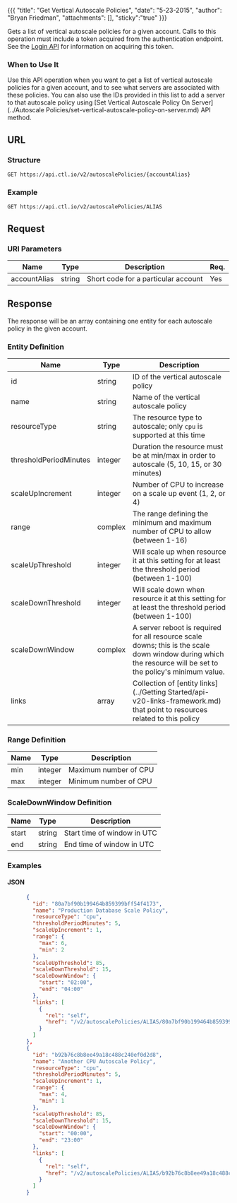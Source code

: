 {{{
  "title": "Get Vertical Autoscale Policies",
  "date": "5-23-2015",
  "author": "Bryan Friedman",
  "attachments": [],
  "sticky":"true"
}}}

Gets a list of vertical autoscale policies for a given account. Calls to this operation must include a token acquired from the authentication endpoint. See the [Login API](../Authentication/login.md) for information on acquiring this token.

### When to Use It

Use this API operation when you want to get a list of vertical autoscale policies for a given account, and to see what servers are associated with these policies. You can also use the IDs provided in this list to add a server to that autoscale policy using [Set Vertical Autoscale Policy On Server](../Autoscale Policies/set-vertical-autoscale-policy-on-server.md) API method.

## URL

### Structure

    GET https://api.ctl.io/v2/autoscalePolicies/{accountAlias}

### Example

    GET https://api.ctl.io/v2/autoscalePolicies/ALIAS

## Request

### URI Parameters

| Name | Type | Description | Req. |
| --- | --- | --- | --- |
| accountAlias | string | Short code for a particular account | Yes |

## Response

The response will be an array containing one entity for each autoscale policy in the given account.

### Entity Definition

| Name | Type | Description |
| --- | --- | --- |
| id | string | ID of the vertical autoscale policy |
| name | string | Name of the vertical autoscale policy |
| resourceType | string | The resource type to autoscale; only `cpu` is supported at this time |
| thresholdPeriodMinutes | integer | Duration the resource must be at min/max in order to autoscale (5, 10, 15, or 30 minutes)  |
| scaleUpIncrement | integer | Number of CPU to increase on a scale up event (1, 2, or 4) |
| range | complex | The range defining the minimum and maximum number of CPU to allow (between 1-16) |
| scaleUpThreshold | integer | Will scale up when resource it at this setting for at least the threshold period (between 1-100) |
| scaleDownThreshold | integer | Will scale down when resource it at this setting for at least the threshold period (between 1-100) |
| scaleDownWindow | complex | A server reboot is required for all resource scale downs; this is the scale down window during which the resource will be set to the policy's minimum value. |
| links | array | Collection of [entity links](../Getting Started/api-v20-links-framework.md) that point to resources related to this policy |

### Range Definition

| Name | Type | Description |
| --- | --- | --- |
| min | integer | Maximum number of CPU |
| max | integer | Minimum number of CPU |

### ScaleDownWindow Definition

| Name | Type | Description |
| --- | --- | --- |
| start | string | Start time of window in UTC |
| end | string | End time of window in UTC |

### Examples

#### JSON
```json
      {
        "id": "80a7bf90b199464b859399bff54f4173",
        "name": "Production Database Scale Policy",
        "resourceType": "cpu",
        "thresholdPeriodMinutes": 5,
        "scaleUpIncrement": 1,
        "range": {
          "max": 6,
          "min": 2
        },
        "scaleUpThreshold": 85,
        "scaleDownThreshold": 15,
        "scaleDownWindow": {
          "start": "02:00",
          "end": "04:00"
        },
        "links": [
          {
            "rel": "self",
            "href": "/v2/autoscalePolicies/ALIAS/80a7bf90b199464b859399bff54f4173"
          }
        ]
      },
      {
        "id": "b92b76c8b8ee49a18c488c240ef0d2d8",
        "name": "Another CPU Autoscale Policy",
        "resourceType": "cpu",
        "thresholdPeriodMinutes": 5,
        "scaleUpIncrement": 1,
        "range": {
          "max": 4,
          "min": 1
        },
        "scaleUpThreshold": 85,
        "scaleDownThreshold": 15,
        "scaleDownWindow": {
          "start": "00:00",
          "end": "23:00"
        },
        "links": [
          {
            "rel": "self",
            "href": "/v2/autoscalePolicies/ALIAS/b92b76c8b8ee49a18c488c240ef0d2d8"
          }
        ]
      }
```
